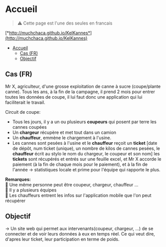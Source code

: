 # Accueil
> :warning: Cette page est l'une des seules en francais

[*http://muchchaca.github.io/KelKannes*](http://muchchaca.github.io/KelKannes)

<!-- TOC -->

- [Accueil](#accueil)
	- [Cas (FR)](#cas-fr)
	- [Objectif](#objectif)

<!-- /TOC -->

## Cas (FR)
Mr X, agriculteur, d'une grosse exploitation de canne à sucre (coupe/plante canne).
Tous les ans, à la fin de la campagne, il prend 2 mois pour entrer toutes les données de coupe, il lui faut donc une application qui lui faciliterait le travail. 

Circuit de coupe:
* Tous les jours, il y a un ou plusieurs **coupeurs** qui posent par terre les cannes coupées
* Un **chargeur** récupère et met tout dans un camion
* Un **chauffeur**, emmène le chargement à l'usine.
* Les cannes sont pesées à l'usine et le **chauffeur** reçoit un **ticket** [date de dépôt, num ticket (unique), un nombre de kilos de cannes pesées, le **chauffeur** écrit au stylo le nom du chargeur, le coupeur et son nom] les **tickets** sont récupérés et entrés sur une feuille excel, et Mr X accorde le paiement (à la fin de chaque mois pour le paiement), et à la fin de l'année -> statistiques locale et prime pour l'équipe qui rapporte le plus.


**Remarques:**  
:memo: Une même personne peut être coupeur, chargeur, chauffeur …  
:memo: Il y a plusieurs équipes  
:memo: Les chauffeurs entrent les infos sur l'application mobile que l'on peut récupérer  

## Objectif
→ Un site web qui permet aux intervenants(coupeur, chargeur, …) de se connecter et de voir leurs données à eux en temps réel.
Ce qui veut dire, d'apres leur ticket, leur participation en terme de poids.


